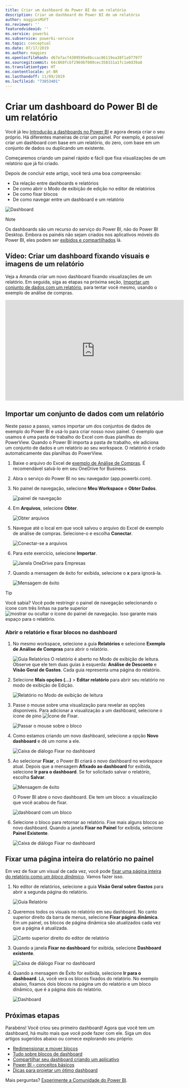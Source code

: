 ```yaml
---
title: Criar um dashboard do Power BI de um relatório
description: Criar um dashboard do Power BI de um relatório
author: maggiesMSFT
ms.reviewer: ''
featuredvideoid: ''
ms.service: powerbi
ms.subservice: powerbi-service
ms.topic: conceptual
ms.date: 07/17/2019
ms.author: maggies
ms.openlocfilehash: d67e7acf4309595e8bccac86119ea38f1a97797f
ms.sourcegitcommit: 64c860fcbf2969bf089cec358331a1fc1e0d39a8
ms.translationtype: HT
ms.contentlocale: pt-BR
ms.lasthandoff: 11/09/2019
ms.locfileid: "73853401"
---
```

# <a name="create-a-power-bi-dashboard-from-a-report"></a>Criar um dashboard do Power BI de um relatório
Você já leu [Introdução a dashboards no Power BI](service-dashboards.md) e agora deseja criar o seu próprio. Há diferentes maneiras de criar um painel. Por exemplo, é possível criar um dashboard com base em um relatório, do zero, com base em um conjunto de dados ou duplicando um existente.  

Começaremos criando um painel rápido e fácil que fixa visualizações de um relatório que já foi criado. 

Depois de concluir este artigo, você terá uma boa compreensão:
- Da relação entre dashboards e relatórios
- De como abrir o Modo de exibição de edição no editor de relatórios
- De como fixar blocos 
- De como navegar entre um dashboard e um relatório 
 
![Dashboard](media/service-dashboard-create/power-bi-completed-dashboard-small.png)

> [!NOTE] 
> Os dashboards são um recurso do serviço do Power BI, não do Power BI Desktop. Embora os painéis não sejam criados nos aplicativos móveis do Power BI, eles podem ser [exibidos e compartilhados](consumer/mobile/mobile-apps-view-dashboard.md) lá.
>
> 

## <a name="video-create-a-dashboard-by-pinning-visuals-and-images-from-a-report"></a>Vídeo: Criar um dashboard fixando visuais e imagens de um relatório
Veja a Amanda criar um novo dashboard fixando visualizações de um relatório. Em seguida, siga as etapas na próxima seção, [Importar um conjunto de dados com um relatório](#import-a-dataset-with-a-report), para tentar você mesmo, usando o exemplo de análise de compras.
    

<iframe width="560" height="315" src="https://www.youtube.com/embed/lJKgWnvl6bQ" frameborder="0" allowfullscreen></iframe>

## <a name="import-a-dataset-with-a-report"></a>Importar um conjunto de dados com um relatório
Neste passo a passo, vamos importar um dos conjuntos de dados de exemplo do Power BI e usá-lo para criar nosso novo painel. O exemplo que usamos é uma pasta de trabalho do Excel com duas planilhas do PowerView. Quando o Power BI importa a pasta de trabalho, ele adiciona um conjunto de dados e um relatório ao seu workspace. O relatório é criado automaticamente das planilhas do PowerView.

1. Baixe o arquivo do Excel de [exemplo de Análise de Compras](https://go.microsoft.com/fwlink/?LinkId=529784). É recomendável salvá-lo em seu OneDrive for Business.
2. Abra o serviço do Power BI no seu navegador (app.powerbi.com).
3. No painel de navegação, selecione **Meu Workspace** e **Obter Dados**.

    ![painel de navegação](media/service-dashboard-create/power-bi-get-data-new-look.png)
5. Em **Arquivos**, selecione **Obter**.

   ![Obter arquivos](media/service-dashboard-create/power-bi-select-files.png)
6. Navegue até o local em que você salvou o arquivo do Excel de exemplo de análise de compras. Selecione-o e escolha **Conectar**.

   ![Conectar-se a arquivos](media/service-dashboard-create/power-bi-connectnew.png)
7. Para este exercício, selecione **Importar**.

    ![Janela OneDrive para Empresas](media/service-dashboard-create/power-bi-import.png)
8. Quando a mensagem de êxito for exibida, selecione o **x** para ignorá-la.

   ![Mensagem de êxito](media/service-dashboard-create/power-bi-view-datasetnew.png)

> [!TIP]
> Você sabia? Você pode restringir o painel de navegação selecionando o ícone com três linhas na parte superior ![mostrar ou ocultar o ícone do painel de navegação](media/service-dashboard-create/power-bi-new-look-hide-nav-pane.png). Isso garante mais espaço para o relatório.

### <a name="open-the-report-and-pin-tiles-to-your-dashboard"></a>Abrir o relatório e fixar blocos no dashboard
1. No mesmo workspace, selecione a guia **Relatórios** e selecione **Exemplo de Análise de Compras** para abrir o relatório.

    ![Guia Relatórios](media/service-dashboard-create/power-bi-reports.png) O relatório é aberto no Modo de exibição de leitura. Observe que ele tem duas guias à esquerda: **Análise de Desconto** e **Visão Geral de Gastos**. Cada guia representa uma página do relatório.

2. Selecione **Mais opções (...)**  > **Editar relatório** para abrir seu relatório no modo de exibição de Edição.

    ![Relatório no Modo de exibição de leitura](media/service-dashboard-create/power-bi-reading-view.png)
3. Passe o mouse sobre uma visualização para revelar as opções disponíveis. Para adicionar a visualização a um dashboard, selecione o ícone de pino ![Ícone de Fixar](media/service-dashboard-create/power-bi-pin-icon.png).

    ![Passar o mouse sobre o bloco](media/service-dashboard-create/power-bi-hover.png)
4. Como estamos criando um novo dashboard, selecione a opção **Novo dashboard** e dê um nome a ele.

    ![Caixa de diálogo Fixar no dashboard](media/service-dashboard-create/power-bi-pin-tile.png)
5. Ao selecionar **Fixar**, o Power BI criará o novo dashboard no workspace atual. Depois que a mensagem **Afixado ao dashboard** for exibida, selecione **Ir para o dashboard**. Se for solicitado salvar o relatório, escolha **Salvar**.

    ![Mensagem de êxito](media/service-dashboard-create/power-bi-pin-success.png)

    O Power BI abre o novo dashboard. Ele tem um bloco: a visualização que você acabou de fixar.

   ![dashboard com um bloco](media/service-dashboard-create/power-bi-pinned.png)
7. Selecione o bloco para retornar ao relatório. Fixe mais alguns blocos ao novo dashboard. Quando a janela **Fixar no Painel** for exibida, selecione **Painel Existente**.  

   ![Caixa de diálogo Fixar no dashboard](media/service-dashboard-create/power-bi-existing-dashboard.png)

## <a name="pin-an-entire-report-page-to-the-dashboard"></a>Fixar uma página inteira do relatório no painel
Em vez de fixar um visual de cada vez, você pode [fixar uma página inteira do relatório como um *bloco dinâmico*](service-dashboard-pin-live-tile-from-report.md). Vamos fazer isso.

1. No editor de relatórios, selecione a guia **Visão Geral sobre Gastos** para abrir a segunda página do relatório.

   ![Guia Relatório](media/service-dashboard-create/power-bi-page-tab.png)

2. Queremos todos os visuais no relatório em seu dashboard. No canto superior direito da barra de menus, selecione **Fixar página dinâmica**. Em um painel, os blocos de página dinâmica são atualizados cada vez que a página é atualizada.

   ![Canto superior direito do editor de relatório](media/service-dashboard-create/power-bi-pin-live.png)

3. Quando a janela **Fixar no dashboard** for exibida, selecione **Dashboard existente**.

   ![Caixa de diálogo Fixar no dashboard](media/service-dashboard-create/power-bi-pin-live2.png)

4. Quando a mensagem de Êxito for exibida, selecione **Ir para o dashboard**. Lá, você verá os blocos fixados do relatório. No exemplo abaixo, fixamos dois blocos na página um do relatório e um bloco dinâmico, que é a página dois do relatório.

   ![Dashboard](media/service-dashboard-create/power-bi-dashboard.png)

## <a name="next-steps"></a>Próximas etapas
Parabéns! Você criou seu primeiro dashboard! Agora que você tem um dashboard, há muito mais que você pode fazer com ele. Siga um dos artigos sugeridos abaixo ou comece explorando seu próprio: 

* [Redimensionar e mover blocos](service-dashboard-edit-tile.md)
* [Tudo sobre blocos de dashboard](service-dashboard-tiles.md)
* [Compartilhar seu dashboard criando um aplicativo](service-create-workspaces.md)
* [Power BI – conceitos básicos](service-basic-concepts.md)
* [Dicas para projetar um ótimo dashboard](service-dashboards-design-tips.md)

Mais perguntas? [Experimente a Comunidade do Power BI](https://community.powerbi.com/).
